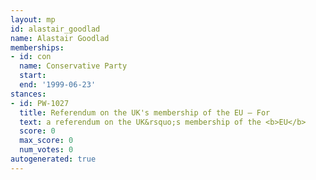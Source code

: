 ```yaml
---
layout: mp
id: alastair_goodlad
name: Alastair Goodlad
memberships:
- id: con
  name: Conservative Party
  start: 
  end: '1999-06-23'
stances:
- id: PW-1027
  title: Referendum on the UK's membership of the EU — For
  text: a referendum on the UK&rsquo;s membership of the <b>EU</b>
  score: 0
  max_score: 0
  num_votes: 0
autogenerated: true
---
```

